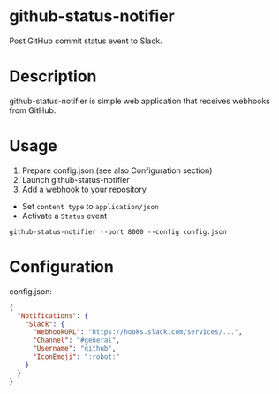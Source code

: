 # github-status-notifier

Post GitHub commit status event to Slack.

# Description

github-status-notifier is simple web application that receives webhooks from GitHub.

# Usage

1. Prepare config.json (see also Configuration section)
2. Launch github-status-notifier
3. Add a webhook to your repository
  * Set `content type` to `application/json`
  * Activate a `Status` event

```
github-status-notifier --port 8000 --config config.json
```

# Configuration

config.json:

```json
{
  "Notifications": {
    "Slack": {
      "WebhookURL": "https://hooks.slack.com/services/...",
      "Channel": "#general",
      "Username": "github",
      "IconEmoji": ":robot:"
    }
  }
}
```

